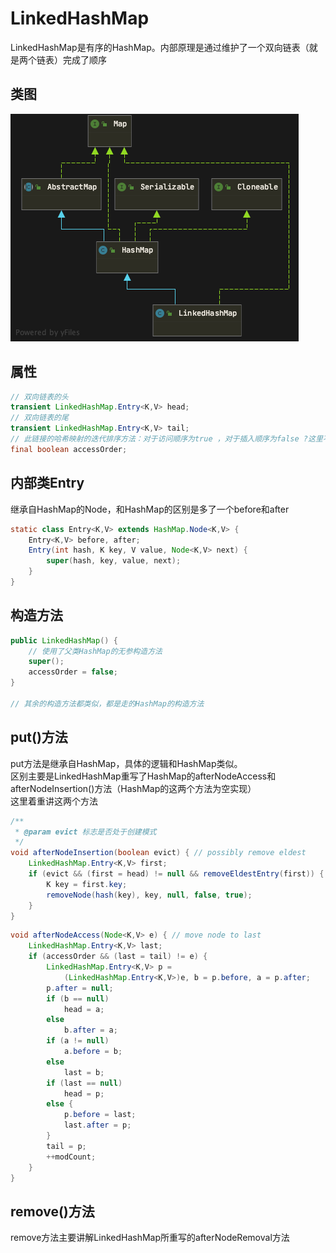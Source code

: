# LinkedHashMap

LinkedHashMap是有序的HashMap。内部原理是通过维护了一个双向链表（就是两个链表）完成了顺序

## 类图

![LinkedHashMap](image/LinkedHashMap.jpg)

## 属性

~~~ java
// 双向链表的头
transient LinkedHashMap.Entry<K,V> head;
// 双向链表的尾
transient LinkedHashMap.Entry<K,V> tail;
// 此链接的哈希映射的迭代排序方法：对于访问顺序为true ，对于插入顺序为false ?这里不是很懂，等后面再理解看看
final boolean accessOrder;
~~~

## 内部类Entry

继承自HashMap的Node，和HashMap的区别是多了一个before和after

~~~ java
static class Entry<K,V> extends HashMap.Node<K,V> {
    Entry<K,V> before, after;
    Entry(int hash, K key, V value, Node<K,V> next) {
        super(hash, key, value, next);
    }
}
~~~

## 构造方法

~~~ java
public LinkedHashMap() {
    // 使用了父类HashMap的无参构造方法
    super();
    accessOrder = false;
}

// 其余的构造方法都类似，都是走的HashMap的构造方法
~~~

## put()方法

put方法是继承自HashMap，具体的逻辑和HashMap类似。  
区别主要是LinkedHashMap重写了HashMap的afterNodeAccess和afterNodeInsertion()方法（HashMap的这两个方法为空实现）  
这里着重讲这两个方法

~~~ java
/**
 * @param evict 标志是否处于创建模式
 */
void afterNodeInsertion(boolean evict) { // possibly remove eldest
    LinkedHashMap.Entry<K,V> first;
    if (evict && (first = head) != null && removeEldestEntry(first)) {
        K key = first.key;
        removeNode(hash(key), key, null, false, true);
    }
}
~~~

~~~ java
void afterNodeAccess(Node<K,V> e) { // move node to last
    LinkedHashMap.Entry<K,V> last;
    if (accessOrder && (last = tail) != e) {
        LinkedHashMap.Entry<K,V> p =
            (LinkedHashMap.Entry<K,V>)e, b = p.before, a = p.after;
        p.after = null;
        if (b == null)
            head = a;
        else
            b.after = a;
        if (a != null)
            a.before = b;
        else
            last = b;
        if (last == null)
            head = p;
        else {
            p.before = last;
            last.after = p;
        }
        tail = p;
        ++modCount;
    }
}
~~~

## remove()方法

remove方法主要讲解LinkedHashMap所重写的afterNodeRemoval方法
